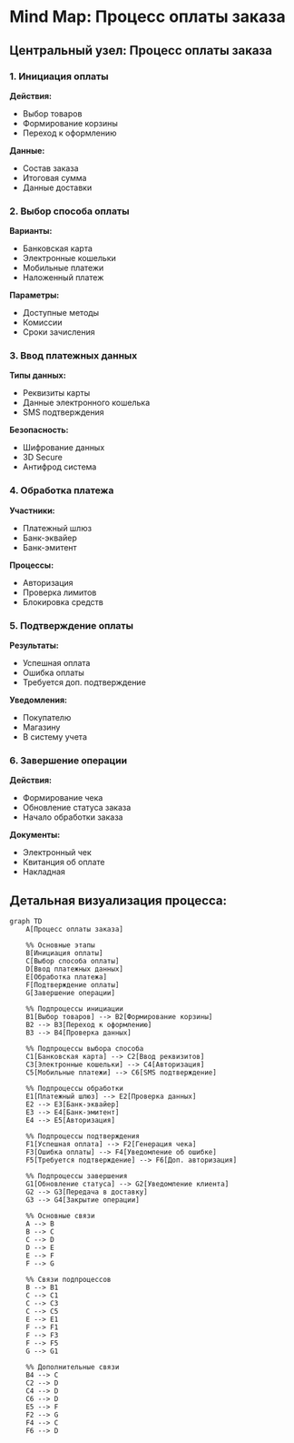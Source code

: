 

# Mind Map: Процесс оплаты заказа

## Центральный узел: Процесс оплаты заказа

### 1. Инициация оплаты
**Действия:**
- Выбор товаров
- Формирование корзины
- Переход к оформлению

**Данные:**
- Состав заказа
- Итоговая сумма
- Данные доставки

### 2. Выбор способа оплаты
**Варианты:**
- Банковская карта
- Электронные кошельки
- Мобильные платежи
- Наложенный платеж

**Параметры:**
- Доступные методы
- Комиссии
- Сроки зачисления

### 3. Ввод платежных данных
**Типы данных:**
- Реквизиты карты
- Данные электронного кошелька
- SMS подтверждения

**Безопасность:**
- Шифрование данных
- 3D Secure
- Антифрод система

### 4. Обработка платежа
**Участники:**
- Платежный шлюз
- Банк-эквайер
- Банк-эмитент

**Процессы:**
- Авторизация
- Проверка лимитов
- Блокировка средств

### 5. Подтверждение оплаты
**Результаты:**
- Успешная оплата
- Ошибка оплаты
- Требуется доп. подтверждение

**Уведомления:**
- Покупателю
- Магазину
- В систему учета

### 6. Завершение операции
**Действия:**
- Формирование чека
- Обновление статуса заказа
- Начало обработки заказа

**Документы:**
- Электронный чек
- Квитанция об оплате
- Накладная

## Детальная визуализация процесса:

```mermaid
graph TD
    A[Процесс оплаты заказа]
    
    %% Основные этапы
    B[Инициация оплаты]
    C[Выбор способа оплаты]
    D[Ввод платежных данных]
    E[Обработка платежа]
    F[Подтверждение оплаты]
    G[Завершение операции]
    
    %% Подпроцессы инициации
    B1[Выбор товаров] --> B2[Формирование корзины]
    B2 --> B3[Переход к оформлению]
    B3 --> B4[Проверка данных]
    
    %% Подпроцессы выбора способа
    C1[Банковская карта] --> C2[Ввод реквизитов]
    C3[Электронные кошельки] --> C4[Авторизация]
    C5[Мобильные платежи] --> C6[SMS подтверждение]
    
    %% Подпроцессы обработки
    E1[Платежный шлюз] --> E2[Проверка данных]
    E2 --> E3[Банк-эквайер]
    E3 --> E4[Банк-эмитент]
    E4 --> E5[Авторизация]
    
    %% Подпроцессы подтверждения
    F1[Успешная оплата] --> F2[Генерация чека]
    F3[Ошибка оплаты] --> F4[Уведомление об ошибке]
    F5[Требуется подтверждение] --> F6[Доп. авторизация]
    
    %% Подпроцессы завершения
    G1[Обновление статуса] --> G2[Уведомление клиента]
    G2 --> G3[Передача в доставку]
    G3 --> G4[Закрытие операции]
    
    %% Основные связи
    A --> B
    B --> C
    C --> D
    D --> E
    E --> F
    F --> G
    
    %% Связи подпроцессов
    B --> B1
    C --> C1
    C --> C3
    C --> C5
    E --> E1
    F --> F1
    F --> F3
    F --> F5
    G --> G1
    
    %% Дополнительные связи
    B4 --> C
    C2 --> D
    C4 --> D
    C6 --> D
    E5 --> F
    F2 --> G
    F4 --> C
    F6 --> D
```
